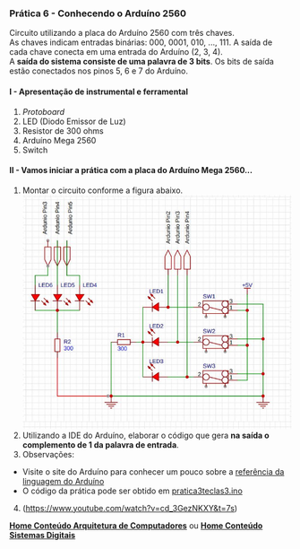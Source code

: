 ### Prática 6 - Conhecendo o Arduíno 2560
Circuito utilizando a placa do Arduíno 2560 com três chaves.  
As chaves indicam entradas binárias: 000, 0001, 010, ..., 111.
A saída de cada chave conecta em uma entrada do Arduíno (2, 3, 4).  
A **saída do sistema consiste de uma palavra de 3 bits**. Os bits de saída estão conectados nos pinos 5, 6 e 7 do Arduíno.

#### I - Apresentação de instrumental e ferramental
1. *Protoboard*
2. LED (Diodo Emissor de Luz)
3. Resistor de 300 ohms
4. Arduíno Mega 2560
5. Switch

#### II - Vamos iniciar a prática com a placa do Arduíno Mega 2560...
1. Montar  o circuito conforme a figura abaixo.  
![Entrada de 3 bits](/arq_aulas/images/ckt3teclasled.jpg)  
2. Utilizando a IDE do Arduíno, elaborar o código que gera **na saída o complemento de 1 da palavra de entrada**.
3. Observações:  
- Visite o site do Arduíno para conhecer um pouco sobre a [referência da linguagem do Arduíno](https://www.arduino.cc/reference/en/)  
- O código da prática pode ser obtido em [pratica3teclas3.ino](https://github.com/claytonjasilva/prog_exemplos/blob/main/pratica3chaves2.ino)
4. (https://www.youtube.com/watch?v=cd_3GezNKXY&t=7s)


**[Home Conteúdo Arquitetura de Computadores](https://github.com/claytonjasilva/claytonjasilva.github.io/blob/main/arq_aulas.md)**  ou 
**[Home Conteúdo Sistemas Digitais](https://github.com/claytonjasilva/claytonjasilva.github.io/blob/main/sisdig_aulas.md)**   

